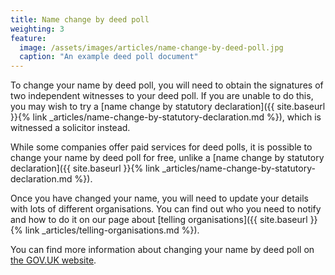 ```yaml
---
title: Name change by deed poll
weighting: 3
feature:
  image: /assets/images/articles/name-change-by-deed-poll.jpg
  caption: "An example deed poll document"
---
```


To change your name by deed poll, you will need to obtain the signatures of two independent witnesses to your deed poll. If you are unable to do this, you may wish to try a [name change by statutory declaration]({{ site.baseurl }}{% link _articles/name-change-by-statutory-declaration.md %}), which is witnessed a solicitor instead.

While some companies offer paid services for deed polls, it is possible to change your name by deed poll for free, unlike a  [name change by statutory declaration]({{ site.baseurl }}{% link _articles/name-change-by-statutory-declaration.md %}).

Once you have changed your name, you will need to update your details with lots of different organisations. You can find out who you need to notify and how to do it on our page about [telling organisations]({{ site.baseurl }}{% link _articles/telling-organisations.md %}).

You can find more information about changing your name by deed poll on [the GOV.UK website](https://www.gov.uk/change-name-deed-poll/overview).